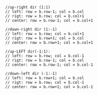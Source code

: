     //up-right dir (1:1)
    // left: row = b.row-1; col = b.col
    // rigt: row = b.row; col = b.col+1
    // center: row = b.row-1; col = b.col+1

    //down-right dir (1:-1)
    // left: row = b.row; col = b.col+1
    // rigt: row = b.row+1; col = b.col
    // center: row = b.row+1; col = b.col+1

    //up-LEFT dir(-1:1):
    // left: row = b.row; col = b.col-1
    // rigt: row = b.row-1; col = b.col
    // center: row = b.row-1; col = b.col-1

    //down-left dir (-1:-1)
    // left: row = b.row+1; col = b.col
    // rigt: row = b.row; col = b.col-1
    // center: row = b.row+1; col = b.col-1

